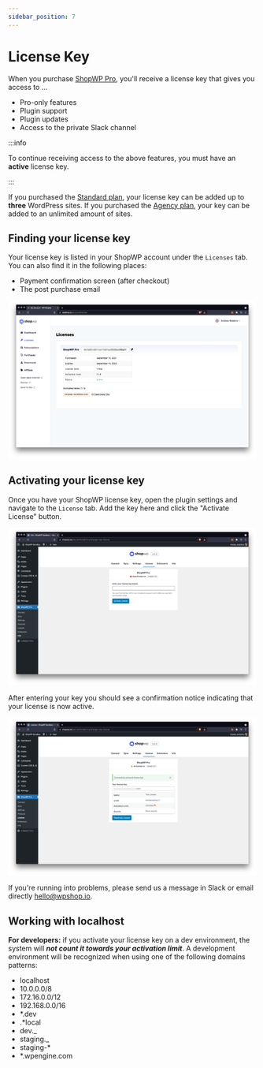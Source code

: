 ```yaml
---
sidebar_position: 7
---
```


# License Key

When you purchase [ShopWP Pro](https://wpshop.io/purchase?utm_medium=docs&utm_source=license&utm_campaign=upgrade), you'll receive a license key that gives you access to ...

- Pro-only features
- Plugin support
- Plugin updates
- Access to the private Slack channel

:::info

To continue receiving access to the above features, you must have an **active** license key.

:::

If you purchased the [Standard plan](https://wpshop.io/purchase/), your license key can be added up to **three** WordPress sites. If you purchased the [Agency plan](https://wpshop.io/purchase/), your key can be added to an unlimited amount of sites.

## Finding your license key

Your license key is listed in your ShopWP account under the `Licenses` tab. You can also find it in the following places:

- Payment confirmation screen (after checkout)
- The post purchase email

![License page](./assets/license-page.png)

## Activating your license key

Once you have your ShopWP license key, open the plugin settings and navigate to the `License` tab. Add the key here and click the "Activate License" button.

![License page](./assets/license-blank.png)

After entering your key you should see a confirmation notice indicating that your license is now active.

![License page](./assets/license-active.png)

If you're running into problems, please send us a message in Slack or email directly [hello@wpshop.io](mailto:hello@wpshop.io).

## Working with localhost

**For developers:** if you activate your license key on a dev environment, the system will **_not count it towards your activation limit_**. A development environment will be recognized when using one of the following domains patterns:

- localhost
- 10.0.0.0/8
- 172.16.0.0/12
- 192.168.0.0/16
- \*.dev
- .\*local
- dev.\_
- staging.\_
- staging-\*
- \*.wpengine.com

